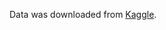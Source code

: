Data was downloaded from [Kaggle](https://www.kaggle.com/stefanoleone992/imdb-extensive-dataset?select=IMDb+movies.csv).
